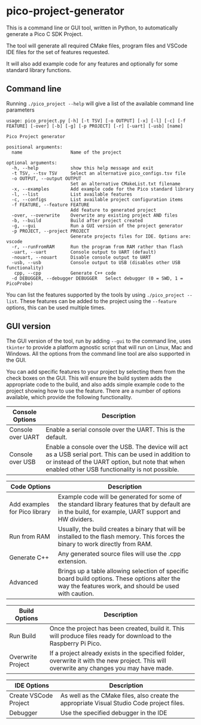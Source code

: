 # pico-project-generator

This is a command line or GUI tool, written in Python, to automatically generate a Pico C SDK Project.

The tool will generate all required CMake files, program files and VSCode IDE files for the set of features requested.

It will also add example code for any features and optionally for some standard library functions.

## Command line

Running `./pico_project --help` will give a list of the available command line parameters

```
usage: pico_project.py [-h] [-t TSV] [-o OUTPUT] [-x] [-l] [-c] [-f FEATURE] [-over] [-b] [-g] [-p PROJECT] [-r] [-uart] [-usb] [name]

Pico Project generator

positional arguments:
  name                  Name of the project

optional arguments:
  -h, --help            show this help message and exit
  -t TSV, --tsv TSV     Select an alternative pico_configs.tsv file
  -o OUTPUT, --output OUTPUT
                        Set an alternative CMakeList.txt filename
  -x, --examples        Add example code for the Pico standard library
  -l, --list            List available features
  -c, --configs         List available project configuration items
  -f FEATURE, --feature FEATURE
                        Add feature to generated project
  -over, --overwrite    Overwrite any existing project AND files
  -b, --build           Build after project created
  -g, --gui             Run a GUI version of the project generator
  -p PROJECT, --project PROJECT
                        Generate projects files for IDE. Options are: vscode
  -r, --runFromRAM      Run the program from RAM rather than flash
  -uart, --uart         Console output to UART (default)
  -nouart, --nouart     Disable console output to UART
  -usb, --usb           Console output to USB (disables other USB functionality)
   cpp, --cpp           Generate C++ code
  -d DEBUGGER, --debugger DEBUGGER   Select debugger (0 = SWD, 1 = PicoProbe)
```
You can list the features supported by the tools by using `./pico_project --list`. These features can
be added to the project using the `--feature` options, this can be used multiple times.



## GUI version

The GUI version of the tool, run by adding `--gui` to the command line, uses `tkinter` to provide a platform agnostic script that will run on Linux, Mac and Windows. All the options from the command line tool are also supported in the GUI.

You can add specific features to your project by selecting them from the check boxes on the GUI. This will ensure the build system adds the appropriate code to the build, and also adds simple example code to the project showing how to use the feature. There are a number of options available, which provide the following functionality.

Console Options | Description
----------------|-----------
Console over UART | Enable a serial console over the UART. This is the default.
Console over USB | Enable a console over the USB. The device will act as a USB serial port. This can be used in addition to or instead of the UART option, but note that when enabled other USB functionality is not possible.


Code Options | Description
-------------| -----------
Add examples for Pico library | Example code will be generated for some of the standard library features that by default are in the build, for example, UART support and HW dividers.
Run from RAM | Usually, the build creates a binary that will be installed to the flash memory. This forces the binary to work directly from RAM.
Generate C++ | Any generated source files will use the .cpp extension.
Advanced  | Brings up a table allowing selection of specific board build options. These options alter the way the features work, and should be used with caution.


Build Options | Description
--------------| -----------
Run Build | Once the project has been created, build it. This will produce files ready for download to the Raspberry Pi Pico.
Overwrite Project | If a project already exists in the specified folder, overwrite it with the new project. This will overwrite any changes you may have made.

IDE Options | Description
------------| -----------
Create VSCode Project | As well as the CMake files, also create the appropriate Visual Studio Code project files.
Debugger | Use the specified debugger in the IDE









